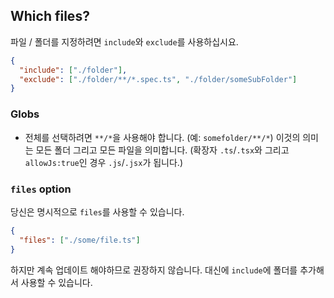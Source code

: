## Which files?

파일 / 폴더를 지정하려면 `include`와 `exclude`를 사용하십시요.

```json
{
  "include": ["./folder"],
  "exclude": ["./folder/**/*.spec.ts", "./folder/someSubFolder"]
}
```

### Globs

- 전체를 선택하려면 `**/*`을 사용해야 합니다. (예: `somefolder/**/*`) 이것의 의미는 모든 폴더 그리고 모든 파일을 의미합니다. (확장자 `.ts`/`.tsx`와 그리고 `allowJs:true`인 경우 `.js`/`.jsx`가 됩니다.)

### `files` option

당신은 명시적으로 `files`를 사용할 수 있습니다.

```json
{
  "files": ["./some/file.ts"]
}
```

하지만 계속 업데이트 해야하므로 권장하지 않습니다. 대신에 `include`에 폴더를 추가해서 사용할 수 있습니다.
